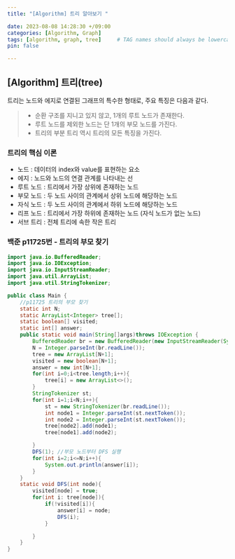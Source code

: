```yaml
---
title: "[Algorithm] 트리 알아보기 "

date: 2023-08-08 14:28:30 +/09:00
categories: [Algorithm, Graph]
tags: [algorithm, graph, tree]     # TAG names should always be lowercase
pin: false

---
```

## [Algorithm] 트리(tree)  
트리는 노드와 에지로 연결된 그래프의 특수한 형태로, 주요 특징은 다음과 같다.  
> * 순환 구조를 지니고 있지 않고, 1개의 루트 노드가 존재한다.
> * 루트 노드를 제외한 노드는 단 1개의 부모 노드를 가진다.
> * 트리의 부분 트리 역시 트리의 모든 특징을 가진다.  

### 트리의 핵심 이론
* 노드 : 데이터의 index와 value를 표현하는 요소  
* 에지 : 노드와 노드의 연결 관계를 나타내는 선  
* 루트 노드 : 트리에서 가장 상위에 존재하는 노드   
* 부모 노드 : 두 노드 사이의 관계에서 상위 노드에 해당하는 노드  
* 자식 노드 : 두 노드 사이의 관계에서 하위 노드에 해당하는 노드  
* 리프 노드 : 트리에서 가장 하위에 존재하는 노드 (자식 노드가 없는 노드)  
* 서브 트리 : 전체 트리에 속한 작은 트리  

### 백준 p11725번 - 트리의 부모 찾기   

```java
import java.io.BufferedReader;
import java.io.IOException;
import java.io.InputStreamReader;
import java.util.ArrayList;
import java.util.StringTokenizer;

public class Main {
    //p11725 트리의 부모 찾기
    static int N;
    static ArrayList<Integer> tree[];
    static boolean[] visited;
    static int[] answer;
    public static void main(String[]args)throws IOException {
        BufferedReader br = new BufferedReader(new InputStreamReader(System.in));
        N = Integer.parseInt(br.readLine());
        tree = new ArrayList[N+1];
        visited = new boolean[N+1];
        answer = new int[N+1];
        for(int i=0;i<tree.length;i++){
            tree[i] = new ArrayList<>();
        }
        StringTokenizer st;
        for(int i=1;i<N;i++){
            st = new StringTokenizer(br.readLine());
            int node1 = Integer.parseInt(st.nextToken());
            int node2 = Integer.parseInt(st.nextToken());
            tree[node2].add(node1);
            tree[node1].add(node2);

        }
        DFS(1); //부모 노드부터 DFS 실행
        for(int i=2;i<=N;i++){
            System.out.println(answer[i]);
        }
    }
    static void DFS(int node){
        visited[node] = true;
        for(int i: tree[node]){
            if(!visited[i]){
                answer[i] = node;
                DFS(i);
            }

        }
    }
}


```
